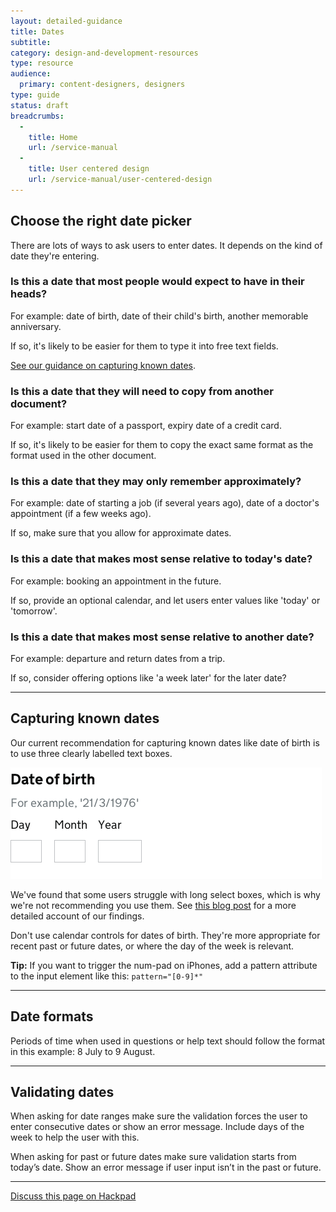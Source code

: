 ```yaml
---
layout: detailed-guidance
title: Dates
subtitle: 
category: design-and-development-resources
type: resource
audience:
  primary: content-designers, designers
type: guide
status: draft
breadcrumbs:
  -
    title: Home
    url: /service-manual
  -
    title: User centered design
    url: /service-manual/user-centered-design
---
```



## Choose the right date picker

There are lots of ways to ask users to enter dates. 
It depends on the kind of date they're entering.

### Is this a date that most people would expect to have in their heads? 

For example: date of birth, date of their child's birth, another memorable anniversary. 

If so, it's likely to be easier for them to type it into free text fields.

[See our guidance on capturing known dates](#capturing-known-dates).


### Is this a date that they will need to copy from another document? 

For example: start date of a passport, expiry date of a credit card. 

If so, it's likely to be easier for them to copy the exact same format as the format used in the other document.


### Is this a date that they may only remember approximately? 

For example: date of starting a job (if several years ago), date of a doctor's appointment (if a few weeks ago).

If so, make sure that you allow for approximate dates.


### Is this a date that makes most sense relative to today's date? 

For example: booking an appointment in the future. 

If so, provide an optional calendar, and let users enter values like 'today' or 'tomorrow'.


### Is this a date that makes most sense relative to another date? 

For example: departure and return dates from a trip. 

If so, consider offering options like 'a week later' for the later date?

---

## Capturing known dates

Our current recommendation for capturing known dates like date of birth is to use three clearly labelled text boxes.

<div class="example">
  <img src="/service-manual/assets/images/design-patterns/date-of-birth.png" alt="An example of a date of birth picker">
</div>

We've found that some users struggle with long select boxes, which is why we're not recommending you use them.
See [this blog post](https://designnotes.blog.gov.uk/2013/12/05/asking-for-a-date-of-birth/) for a more detailed account of our findings.

Don't use calendar controls for dates of birth. 
They're more appropriate for recent past or future dates, or where the day of the week is relevant.

**Tip:** If you want to trigger the num-pad on iPhones, add a pattern attribute to the input element like this: `pattern="[0-9]*"`

---

## Date formats

Periods of time when used in questions or help text should follow the format in this example: 
8 July to 9 August.

---

## Validating dates

When asking for date ranges make sure the validation forces the user to enter consecutive dates or show an error message.
Include days of the week to help the user with this. 

When asking for past or future dates make sure validation starts from today’s date. 
Show an error message if user input isn’t in the past or future.

---

[Discuss this page on Hackpad](https://designpatterns.hackpad.com/General-dates-vpx6XlVjIbE)

